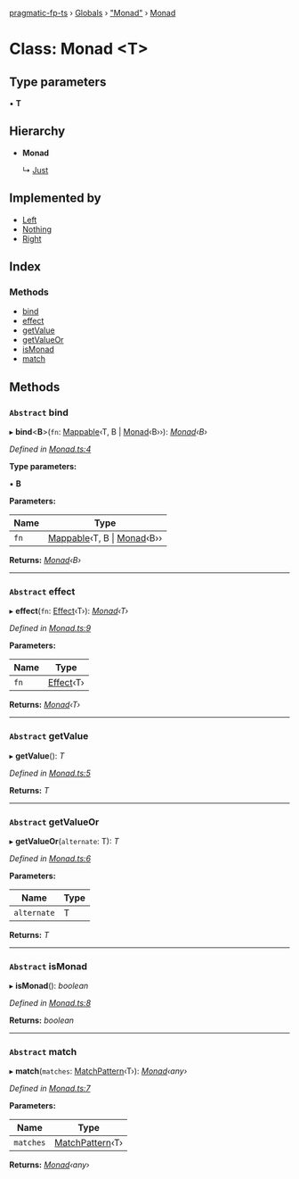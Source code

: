 [pragmatic-fp-ts](../README.md) › [Globals](../globals.md) › ["Monad"](../modules/_monad_.md) › [Monad](_monad_.monad.md)

# Class: Monad <**T**>

## Type parameters

▪ **T**

## Hierarchy

* **Monad**

  ↳ [Just](_maybe_.just.md)

## Implemented by

* [Left](_either_.left.md)
* [Nothing](_maybe_.nothing.md)
* [Right](_either_.right.md)

## Index

### Methods

* [bind](_monad_.monad.md#abstract-bind)
* [effect](_monad_.monad.md#abstract-effect)
* [getValue](_monad_.monad.md#abstract-getvalue)
* [getValueOr](_monad_.monad.md#abstract-getvalueor)
* [isMonad](_monad_.monad.md#abstract-ismonad)
* [match](_monad_.monad.md#abstract-match)

## Methods

### `Abstract` bind

▸ **bind**<**B**>(`fn`: [Mappable](../modules/_types_.md#mappable)‹T, B | [Monad](_monad_.monad.md)‹B››): *[Monad](_monad_.monad.md)‹B›*

*Defined in [Monad.ts:4](https://github.com/hermann-p/pragmatic-fp-ts/blob/65824d2/src/Monad.ts#L4)*

**Type parameters:**

▪ **B**

**Parameters:**

Name | Type |
------ | ------ |
`fn` | [Mappable](../modules/_types_.md#mappable)‹T, B &#124; [Monad](_monad_.monad.md)‹B›› |

**Returns:** *[Monad](_monad_.monad.md)‹B›*

___

### `Abstract` effect

▸ **effect**(`fn`: [Effect](../modules/_types_.md#effect)‹T›): *[Monad](_monad_.monad.md)‹T›*

*Defined in [Monad.ts:9](https://github.com/hermann-p/pragmatic-fp-ts/blob/65824d2/src/Monad.ts#L9)*

**Parameters:**

Name | Type |
------ | ------ |
`fn` | [Effect](../modules/_types_.md#effect)‹T› |

**Returns:** *[Monad](_monad_.monad.md)‹T›*

___

### `Abstract` getValue

▸ **getValue**(): *T*

*Defined in [Monad.ts:5](https://github.com/hermann-p/pragmatic-fp-ts/blob/65824d2/src/Monad.ts#L5)*

**Returns:** *T*

___

### `Abstract` getValueOr

▸ **getValueOr**(`alternate`: T): *T*

*Defined in [Monad.ts:6](https://github.com/hermann-p/pragmatic-fp-ts/blob/65824d2/src/Monad.ts#L6)*

**Parameters:**

Name | Type |
------ | ------ |
`alternate` | T |

**Returns:** *T*

___

### `Abstract` isMonad

▸ **isMonad**(): *boolean*

*Defined in [Monad.ts:8](https://github.com/hermann-p/pragmatic-fp-ts/blob/65824d2/src/Monad.ts#L8)*

**Returns:** *boolean*

___

### `Abstract` match

▸ **match**(`matches`: [MatchPattern](../interfaces/_types_.matchpattern.md)‹T›): *[Monad](_monad_.monad.md)‹any›*

*Defined in [Monad.ts:7](https://github.com/hermann-p/pragmatic-fp-ts/blob/65824d2/src/Monad.ts#L7)*

**Parameters:**

Name | Type |
------ | ------ |
`matches` | [MatchPattern](../interfaces/_types_.matchpattern.md)‹T› |

**Returns:** *[Monad](_monad_.monad.md)‹any›*
